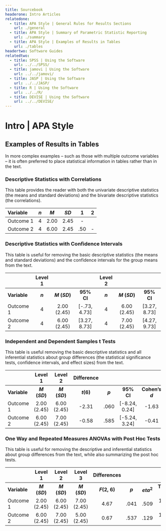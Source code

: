 ```yaml
---
title: Sourcebook
headerone: Intro Articles
relatedone:
  - title: APA Style | General Rules for Results Sections
    url: ./general
  - title: APA Style | Summary of Parametric Statistic Reporting
    url: ./summary
  - title: APA Style | Examples of Results in Tables
    url: ./tables
headertwo: Software Guides
relatedtwo:
  - title: SPSS | Using the Software
    url: ../../SPSS/
  - title: jamovi | Using the Software
    url: ../../jamovi/
  - title: JASP | Using the Software
    url: ../../JASP/
  - title: R | Using the Software
    url: ../../R/
  - title: DEVISE | Using the Software
    url: ../../DEVISE/
---
```


# Intro | APA Style

## Examples of Results in Tables

In more complex examples – such as those with multiple outcome variables – it is often preferred to place statistical information in tables rather than in the text.

### Descriptive Statistics with Correlations 

This table provides the reader with both the univariate descriptive statistics (the means and standard deviations) and the bivariate descriptive statistics (the correlations).

| Variable | *n* | *M* | *SD* | 1 | 2 |
|:--|:-:|:-:|:-:|:-:|:-:|
| Outcome 1 | 4 | 2.00 | 2.45 | - | |
| Outcome 2 | 4 | 6.00 | 2.45 | .50 | - |

### Descriptive Statistics with Confidence Intervals 

This table is useful for removing the basic descriptive statistics (the means and
standard deviations) and the confidence intervals for the group means from the text.

| | Level 1 ||| Level 2 |||
|:--|:--:|:--:|:--:|:-:|:--:|:--:|
| **Variable** | ***n*** | ***M* (*SD*)** | **95% CI** | ***n*** | ***M* (*SD*)** | **95% CI** |
| Outcome 1 | 4 | 2.00 (2.45) | \[-.73, 4.73\] | 4 | 6.00 (2.45) | \[3.27, 8.73\] |
| Outcome 2 | 4 | 6.00 (2.45) | \[3.27, 8.73\] | 4 | 7.00 (2.45) | \[4.27, 9.73\] |

### Independent and Dependent Samples t Tests 

This table is useful removing the basic descriptive statistics and all inferential statistics about group differences (the statistical significance tests, confidence intervals, and effect sizes) from the text.

| | Level 1 | Level 2 | Difference | | | |
|:--|:-:|:-:|:-:|:-:|:-:|:-:|
| **Variable** | ***M* (*SD*)** | ***M* (*SD*)** | ***t*(6)** | ***p*** | **95% CI** | **Cohen’s *d*** |
| Outcome 1 | 2.00 (2.45) | 6.00 (2.45) | -2.31 | .060 | [-8.24, 0.24] | -1.63 |
| Outcome 2 | 6.00 (2.45) | 7.00 (2.45) | -0.58 | .585 | [-5.24, 3.24] | -0.41 |

### One Way and Repeated Measures ANOVAs with Post Hoc Tests 

This table is useful for removing the descriptive and inferential statistics about group differences from the text, while also summarizing the post hoc tests.

| | Level 1 | Level 2 | Level 3 | Differences | | |  |
|:--|:-:|:-:|:-:|:-:|:-:|:-:|:-:|
| **Variable** | ***M* (*SD*)** | ***M* (*SD*)** | ***M* (*SD*)** | ***F*(2, 6)** | ***p*** | ***eta*<sup>2</sup>** | **Tukey’s HSD** |
| Outcome 1 | 2.00 (2.45) | 6.00 (2.45) | 7.00 (2.45) | 4.67 | .041 | .509 | 1 = 2 &lt; 3 |
| Outcome 2 | 6.00 (2.45) | 7.00 (2.45) | 5.00 (2.45) | 0.67 | .537 | .129 | 1 = 2 = 3 |
